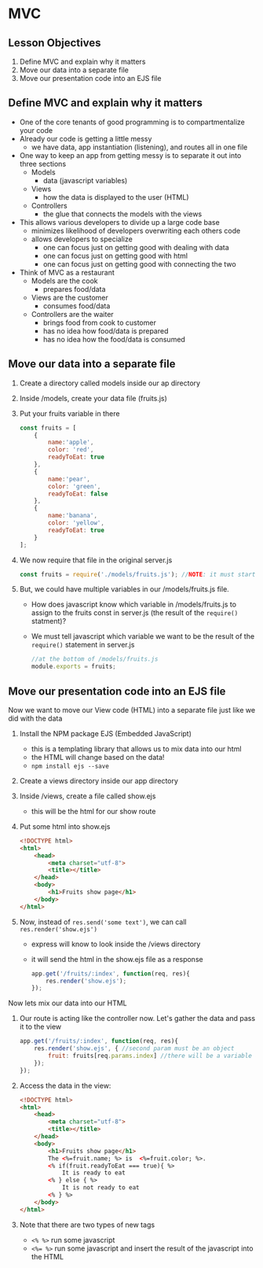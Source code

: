 # MVC

## Lesson Objectives

1. Define MVC and explain why it matters
1. Move our data into a separate file
1. Move our presentation code into an EJS file

## Define MVC and explain why it matters

- One of the core tenants of good programming is to compartmentalize your code
- Already our code is getting a little messy
    - we have data, app instantiation (listening), and routes all in one file
- One way to keep an app from getting messy is to separate it out into three sections
    - Models
        - data (javascript variables)
    - Views
        - how the data is displayed to the user (HTML)
    - Controllers
        - the glue that connects the models with the views
- This allows various developers to divide up a large code base
    - minimizes likelihood of developers overwriting each others code
    - allows developers to specialize
        - one can focus just on getting good with dealing with data
        - one can focus just on getting good with html
        - one can focus just on getting good with connecting the two
- Think of MVC as a restaurant
    - Models are the cook
        - prepares food/data
    - Views are the customer
        - consumes food/data
    - Controllers are the waiter
        - brings food from cook to customer
        - has no idea how food/data is prepared
        - has no idea how the food/data is consumed

## Move our data into a separate file

1. Create a directory called models inside our ap directory
1. Inside /models, create your data file (fruits.js)
1. Put your fruits variable in there

    ```javascript
    const fruits = [
        {
            name:'apple',
            color: 'red',
            readyToEat: true
        },
        {
            name:'pear',
            color: 'green',
            readyToEat: false
        },
        {
            name:'banana',
            color: 'yellow',
            readyToEat: true
        }
    ];    
    ```

1. We now require that file in the original server.js

    ```javascript
    const fruits = require('./models/fruits.js'); //NOTE: it must start with ./ if it's just a file, not an NPM package
    ```

1. But, we could have multiple variables in our /models/fruits.js file.
    - How does javascript know which variable in /models/fruits.js to assign to the fruits const in server.js (the result of the `require()` statment)?
    - We must tell javascript which variable we want to be the result of the `require()` statement in server.js

        ```javascript
        //at the bottom of /models/fruits.js
        module.exports = fruits;
        ```

## Move our presentation code into an EJS file

Now we want to move our View code (HTML) into a separate file just like we did with the data

1. Install the NPM package EJS (Embedded JavaScript)
    - this is a templating library that allows us to mix data into our html
    - the HTML will change based on the data!
    - `npm install ejs --save`
1. Create a views directory inside our app directory
1. Inside /views, create a file called show.ejs
    - this will be the html for our show route
1. Put some html into show.ejs

    ```html
    <!DOCTYPE html>
    <html>
        <head>
            <meta charset="utf-8">
            <title></title>
        </head>
        <body>
            <h1>Fruits show page</h1>
        </body>
    </html>    
    ```

1. Now, instead of `res.send('some text')`, we can call `res.render('show.ejs')`
    - express will know to look inside the /views directory
    - it will send the html in the show.ejs file as a response

        ```javascript
        app.get('/fruits/:index', function(req, res){
            res.render('show.ejs');
        });        
        ```

Now lets mix our data into our HTML

1. Our route is acting like the controller now.  Let's gather the data and pass it to the view

    ```javascript
    app.get('/fruits/:index', function(req, res){
        res.render('show.ejs', { //second param must be an object
            fruit: fruits[req.params.index] //there will be a variable available inside the ejs file called fruit, its value is fruits[req.params.index]
        });
    });    
    ```

1. Access the data in the view:

    ```html
    <!DOCTYPE html>
    <html>
        <head>
            <meta charset="utf-8">
            <title></title>
        </head>
        <body>
            <h1>Fruits show page</h1>
            The <%=fruit.name; %> is  <%=fruit.color; %>.
            <% if(fruit.readyToEat === true){ %>
                It is ready to eat
            <% } else { %>
                It is not ready to eat
            <% } %>
        </body>
    </html>
    ```

1. Note that there are two types of new tags
    - `<% %>` run some javascript
    - `<%= %>` run some javascript and insert the result of the javascript into the HTML
